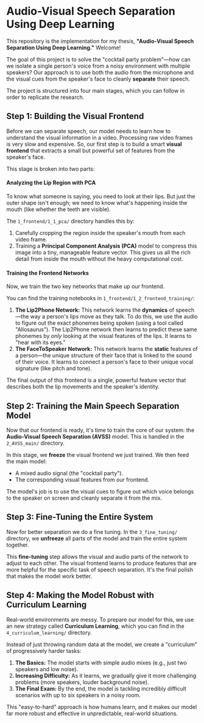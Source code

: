 # Audio-Visual Speech Separation Using Deep Learning

This repository is the implementation for my thesis, **"Audio-Visual Speech Separation Using Deep Learning."** Welcome!

The goal of this project is to solve the "cocktail party problem"—how can we isolate a single person's voice from a noisy environment with multiple speakers? Our approach is to use both the audio from the microphone and the visual cues from the speaker's face to cleanly **separate** their speech.

The project is structured into four main stages, which you can follow in order to replicate the research.

## Step 1: Building the Visual Frontend

Before we can separate speech, our model needs to learn how to understand the visual information in a video. Processing raw video frames is very slow and expensive. So, our first step is to build a smart **visual frontend** that extracts a small but powerful set of features from the speaker's face.

This stage is broken into two parts:

#### Analyzing the Lip Region with PCA

To know what someone is saying, you need to look at their lips. But just the outer shape isn't enough; we need to know what's happening inside the mouth (like whether the teeth are visible).

The `1_frontend/1_1_pca/` directory handles this by:
1.  Carefully cropping the region inside the speaker's mouth from each video frame.
2.  Training a **Principal Component Analysis (PCA)** model to compress this image into a tiny, manageable feature vector. This gives us all the rich detail from inside the mouth without the heavy computational cost.

#### Training the Frontend Networks

Now, we train the two key networks that make up our frontend.

You can find the training notebooks in `1_frontend/1_2_frontend_training/`:
1.  **The Lip2Phone Network:** This network learns the **dynamics** of speech—the way a person's lips move as they talk. To do this, we use the audio to figure out the exact phonemes being spoken (using a tool called "Allosaurus"). The Lip2Phone network then learns to predict these same phonemes by *only* looking at the visual features of the lips. It learns to "hear with its eyes."
2.  **The FaceToSpeaker Network:** This network learns the **static** features of a person—the unique structure of their face that is linked to the sound of their voice. It learns to connect a person's face to their unique vocal signature (like pitch and tone).

The final output of this frontend is a single, powerful feature vector that describes both the lip movements and the speaker's identity.

## Step 2: Training the Main Speech Separation Model

Now that our frontend is ready, it's time to train the core of our system: the **Audio-Visual Speech Separation (AVSS)** model. This is handled in the `2_AVSS_main/` directory.

In this stage, we **freeze** the visual frontend we just trained. We then feed the main model:
* A mixed audio signal (the "cocktail party").
* The corresponding visual features from our frontend.

The model's job is to use the visual cues to figure out which voice belongs to the speaker on screen and cleanly separate it from the mix.

## Step 3: Fine-Tuning the Entire System

Now for better separation we do a fine tuning. In the `3_fine_tuning/` directory, we **unfreeze** all parts of the model and train the entire system together.

This **fine-tuning** step allows the visual and audio parts of the network to adjust to each other. The visual frontend learns to produce features that are more helpful for the specific task of speech separation. It's the final polish that makes the model work better.

## Step 4: Making the Model Robust with Curriculum Learning

Real-world environments are messy. To prepare our model for this, we use an new strategy called **Curriculum Learning**, which you can find in the `4_curriculum_learning/` directory.

Instead of just throwing random data at the model, we create a "curriculum" of progressively harder tasks:
1.  **The Basics:** The model starts with simple audio mixes (e.g., just two speakers and low noise).
2.  **Increasing Difficulty:** As it learns, we gradually give it more challenging problems (more speakers, louder background noise).
3.  **The Final Exam:** By the end, the model is tackling incredibly difficult scenarios with up to six speakers in a noisy room.

This "easy-to-hard" approach is how humans learn, and it makes our model far more robust and effective in unpredictable, real-world situations.
